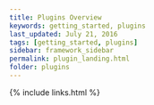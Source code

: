 ```yaml
---
title: Plugins Overview
keywords: getting_started, plugins
last_updated: July 21, 2016
tags: [getting_started, plugins]
sidebar: framework_sidebar
permalink: plugin_landing.html
folder: plugins
---
```




{% include links.html %}
